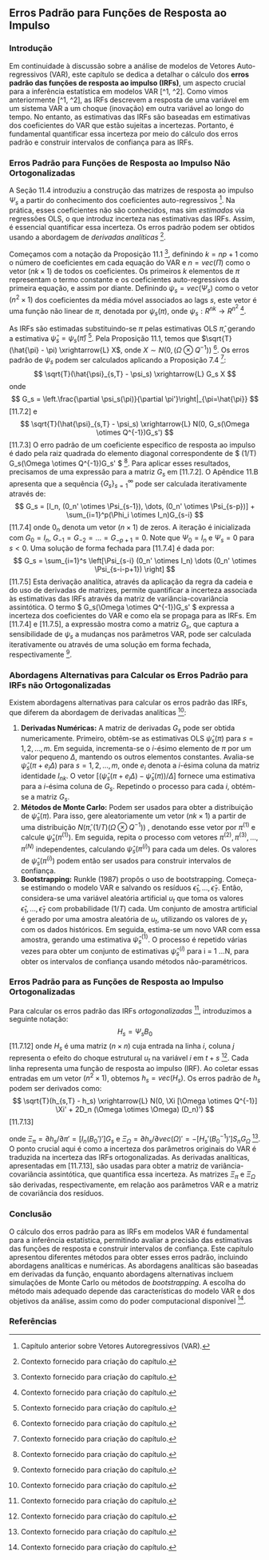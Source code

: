 ## Erros Padrão para Funções de Resposta ao Impulso
### Introdução
Em continuidade à discussão sobre a análise de modelos de Vetores Auto-regressivos (VAR), este capítulo se dedica a detalhar o cálculo dos **erros padrão das funções de resposta ao impulso (IRFs)**, um aspecto crucial para a inferência estatística em modelos VAR [^1, ^2]. Como vimos anteriormente [^1, ^2], as IRFs descrevem a resposta de uma variável em um sistema VAR a um choque (inovação) em outra variável ao longo do tempo. No entanto, as estimativas das IRFs são baseadas em estimativas dos coeficientes do VAR que estão sujeitas a incertezas. Portanto, é fundamental quantificar essa incerteza por meio do cálculo dos erros padrão e construir intervalos de confiança para as IRFs.
### Erros Padrão para Funções de Resposta ao Impulso Não Ortogonalizadas
A Seção 11.4 introduziu a construção das matrizes de resposta ao impulso $\Psi_s$ a partir do conhecimento dos coeficientes auto-regressivos [^1]. Na prática, esses coeficientes não são conhecidos, mas sim *estimados* via regressões OLS, o que introduz incerteza nas estimativas das IRFs. Assim, é essencial quantificar essa incerteza. Os erros padrão podem ser obtidos usando a abordagem de *derivadas analíticas* [^2].

Começamos com a notação da Proposição 11.1 [^2], definindo $k = np+1$ como o número de coeficientes em cada equação do VAR e $n = vec(\Pi)$ como o vetor $(nk \times 1)$ de todos os coeficientes. Os primeiros $k$ elementos de $\pi$ representam o termo constante e os coeficientes auto-regressivos da primeira equação, e assim por diante. Definindo $\psi_s = vec(\Psi_s)$ como o vetor $(n^2 \times 1)$ dos coeficientes da média móvel associados ao lags $s$, este vetor é uma função não linear de $\pi$, denotada por $\psi_s(\pi)$, onde $\psi_s: R^{nk} \rightarrow R^{n^2}$ [^2].

As IRFs são estimadas substituindo-se $\pi$ pelas estimativas OLS $\hat{\pi}$, gerando a estimativa $\hat{\psi}_s = \psi_s(\hat{\pi})$ [^2]. Pela Proposição 11.1, temos que $\sqrt{T}(\hat{\pi} - \pi) \xrightarrow{L} X$, onde $X \sim N(0, (\Omega \otimes Q^{-1}))$ [^2]. Os erros padrão de $\psi_s$ podem ser calculados aplicando a Proposição 7.4 [^2]:
$$ \sqrt{T}(\hat{\psi}_{s,T} - \psi_s) \xrightarrow{L} G_s X $$
onde
$$ G_s = \left.\frac{\partial \psi_s(\pi)}{\partial \pi'}\right|_{\pi=\hat{\pi}} $$
[11.7.2]
e
$$ \sqrt{T}(\hat{\psi}_{s,T} - \psi_s) \xrightarrow{L} N(0, G_s(\Omega \otimes Q^{-1})G_s') $$
[11.7.3]
O erro padrão de um coeficiente específico de resposta ao impulso é dado pela raiz quadrada do elemento diagonal correspondente de $ (1/T) G_s(\Omega \otimes Q^{-1})G_s' $ [^2].
Para aplicar esses resultados, precisamos de uma expressão para a matriz $G_s$ em [11.7.2]. O Apêndice 11.B apresenta que a sequência $\{G_s\}_{s=1}^{\infty}$ pode ser calculada iterativamente através de:
$$ G_s = [I_n, (0_n' \otimes \Psi_{s-1}), \dots, (0_n' \otimes \Psi_{s-p})] + \sum_{i=1}^p(\Phi_i \otimes I_n)G_{s-i} $$
[11.7.4]
onde $0_n$ denota um vetor $(n \times 1)$ de zeros. A iteração é inicializada com $G_0 = I_n$, $G_{-1} = G_{-2} = \dots = G_{-p+1} = 0$. Note que $\Psi_0 = I_n$ e $\Psi_s = 0$ para $s < 0$.
Uma solução de forma fechada para [11.7.4] é dada por:
$$ G_s = \sum_{i=1}^s \left[\Psi_{s-i} (0_n' \otimes I_n) \dots (0_n' \otimes \Psi_{s-i-p+1}) \right] $$
[11.7.5]
Esta derivação analítica, através da aplicação da regra da cadeia e do uso de derivadas de matrizes, permite quantificar a incerteza associada às estimativas das IRFs através da matriz de variância-covariância assintótica. O termo  $ G_s(\Omega \otimes Q^{-1})G_s' $ expressa a incerteza dos coeficientes do VAR e como ela se propaga para as IRFs. Em [11.7.4] e [11.7.5], a expressão mostra como a matriz $G_s$, que captura a sensibilidade de $\psi_s$ a mudanças nos parâmetros VAR, pode ser calculada iterativamente ou através de uma solução em forma fechada, respectivamente [^2].

### Abordagens Alternativas para Calcular os Erros Padrão para IRFs não Ortogonalizadas
Existem abordagens alternativas para calcular os erros padrão das IRFs, que diferem da abordagem de derivadas analíticas [^2]:
1. **Derivadas Numéricas:** A matriz de derivadas $G_s$ pode ser obtida numericamente. Primeiro, obtêm-se as estimativas OLS $\hat{\psi}_s(\pi)$ para $s = 1, 2, \dots, m$. Em seguida, incrementa-se o $i$-ésimo elemento de $\pi$ por um valor pequeno $\Delta$, mantendo os outros elementos constantes. Avalia-se $\hat{\psi}_s(\pi + e_i \Delta)$ para $s = 1, 2, \dots, m$, onde $e_i$ denota a $i$-ésima coluna da matriz identidade $I_{nk}$. O vetor $[(\hat{\psi}_s(\pi + e_i \Delta) - \hat{\psi}_s(\pi)) / \Delta]$ fornece uma estimativa para a $i$-ésima coluna de $G_s$. Repetindo o processo para cada $i$, obtém-se a matriz $G_s$.
2. **Métodos de Monte Carlo:** Podem ser usados para obter a distribuição de $\hat{\psi}_s(\pi)$. Para isso, gere aleatoriamente um vetor $(nk \times 1)$ a partir de uma distribuição $N(\hat{\pi}, (1/T)(\Omega \otimes Q^{-1}))$ , denotando esse vetor por $\pi^{(1)}$ e calcule $\hat{\psi}_s(\pi^{(1)})$. Em seguida, repita o processo com vetores $\pi^{(2)}, \pi^{(3)}, \dots, \pi^{(N)}$ independentes, calculando $\hat{\psi}_s(\pi^{(i)})$ para cada um deles. Os valores de $\hat{\psi}_s(\pi^{(i)})$ podem então ser usados para construir intervalos de confiança.
3. **Bootstrapping:** Runkle (1987) propôs o uso de bootstrapping. Começa-se estimando o modelo VAR e salvando os resíduos $\hat{\epsilon}_1, \dots, \hat{\epsilon}_T$. Então, considera-se uma variável aleatória artificial $u_t$ que toma os valores $\hat{\epsilon}_1, \dots, \hat{\epsilon}_T$ com probabilidade $(1/T)$ cada. Um conjunto de amostra artificial é gerado por uma amostra aleatória de $u_t$, utilizando os valores de $y_t$ com os dados históricos. Em seguida, estima-se um novo VAR com essa amostra, gerando uma estimativa $\hat{\psi}_s^{(1)}$. O processo é repetido várias vezes para obter um conjunto de estimativas  $\hat{\psi}_s^{(i)}$ para i = 1 ...N, para obter os intervalos de confiança usando métodos não-paramétricos.

### Erros Padrão para as Funções de Resposta ao Impulso Ortogonalizadas
Para calcular os erros padrão das IRFs *ortogonalizadas* [^2], introduzimos a seguinte notação:
$$ H_s = \Psi_s B_0 $$
[11.7.12]
onde $H_s$ é uma matriz $(n \times n)$ cuja entrada na linha $i$, coluna $j$ representa o efeito do choque estrutural $u_t$ na variável $i$ em $t+s$ [^2]. Cada linha representa uma função de resposta ao impulso (IRF). Ao coletar essas entradas em um vetor $(n^2 \times 1)$, obtemos $h_s = vec(H_s)$. Os erros padrão de $h_s$ podem ser derivados como:
$$ \sqrt{T}(h_{s,T} - h_s) \xrightarrow{L} N(0, \Xi [\Omega \otimes Q^{-1}] \Xi' + 2D_n (\Omega \otimes \Omega) (D_n)') $$
[11.7.13]

onde $\Xi_{\pi} = \partial h_s / \partial \pi' = [I_n (B_0')']G_s$ e $\Xi_{\Omega} = \partial h_s / \partial vec(\Omega)' = -[H_s'(B_0^{-1})']S_n G_{\Omega}$ [^2].
O ponto crucial aqui é como a incerteza dos parâmetros originais do VAR é traduzida na incerteza das IRFs ortogonalizadas. As derivadas analíticas, apresentadas em [11.7.13], são usadas para obter a matriz de variância-covariância assintótica, que quantifica essa incerteza. As matrizes $\Xi_\pi$ e $\Xi_\Omega$ são derivadas, respectivamente, em relação aos parâmetros VAR e a matriz de covariância dos resíduos.

### Conclusão
O cálculo dos erros padrão para as IRFs em modelos VAR é fundamental para a inferência estatística, permitindo avaliar a precisão das estimativas das funções de resposta e construir intervalos de confiança. Este capítulo apresentou diferentes métodos para obter esses erros padrão, incluindo abordagens analíticas e numéricas. As abordagens analíticas são baseadas em derivadas da função, enquanto abordagens alternativas incluem simulações de Monte Carlo ou métodos de *bootstrapping*. A escolha do método mais adequado depende das características do modelo VAR e dos objetivos da análise, assim como do poder computacional disponível [^2].
### Referências
[^1]: Capítulo anterior sobre Vetores Autoregressivos (VAR).
[^2]: Contexto fornecido para criação do capítulo.
<!-- END -->
